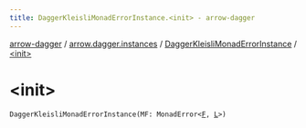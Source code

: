 ```yaml
---
title: DaggerKleisliMonadErrorInstance.<init> - arrow-dagger
---
```


[arrow-dagger](../../index.html) / [arrow.dagger.instances](../index.html) / [DaggerKleisliMonadErrorInstance](index.html) / [&lt;init&gt;](./-init-.html)

# &lt;init&gt;

`DaggerKleisliMonadErrorInstance(MF: MonadError<`[`F`](index.html#F)`, `[`L`](index.html#L)`>)`